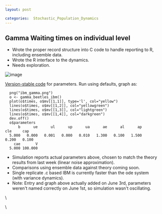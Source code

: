 ```yaml
---
layout: post

categories:  Stochastic_Population_Dynamics
---
```






 





Gamma Waiting times on individual level
---------------------------------------

-   Wrote the proper record structure into C code to handle reporting to
    R, including ensemble data.
-   Wrote the R interface to the dynamics.
-   Needs exploration.

![image](http://openwetware.org/images/a/a9/Ibm_gamma.png)

[Version-stable
code](http://github.com/cboettig/structured-populations/blob/c361d07025b038c3d435018b751a6858c71f89c7/R/ind_based_models.R "http://github.com/cboettig/structured-populations/blob/c361d07025b038c3d435018b751a6858c71f89c7/R/ind_based_models.R")
for parameters. Run using defaults, graph as:

~~~~ {.de1}
  png("ibm_gamma.png")
  o <- gamma_beetles_ibm()
  plot(o$times, o$mv[[1,1]], type='l', col="yellow")
  lines(o$times, o$mv[[1,2]], col="yellowgreen")
  lines(o$times, o$mv[[1,3]], col="lightgreen")
  lines(o$times, o$mv[[1,4]], col="darkgreen")
  dev.off()
  o$parameters
      b      ue      ul      up      ua      ae      al      ap     cle     cap 
  5.000   0.000   0.001   0.000   0.010   1.300   0.100   1.500   0.200   0.100 
    cae       V 
  5.000 100.000
~~~~

-   Simulation reports actual parameters above, chosen to match the
    theory results from last week (linear noise approximation).
-   Comparisons using ensemble data against theory coming soon.
-   Single replicate .c based IBM is currently faster than the ode
    system (with variance dynamics).
-   Note: Entry and graph above actually added on June 3rd, parameters
    weren't named correctly on June 1st, so simulation wasn't
    oscillating.

\

\

